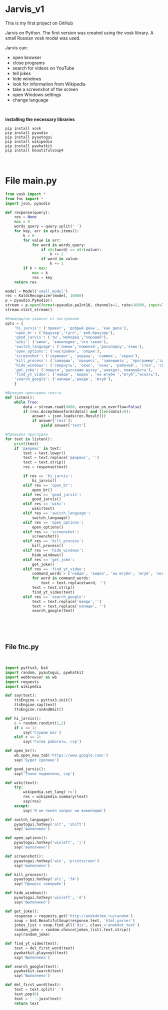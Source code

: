 # Jarvis_v1
This is my first project on GitHub<br>

Jarvis on Python. The first version was created using the vosk library. A small Russian vosk model was used.

Jarvis can:
<ul>
  <li>open browser</li>
  <li>close programs</li>
  <li>search for videos on YouTube</li>
  <li>tell jokes</li>
  <li>hide windows</li>
  <li>look for information from Wikipedia</li>
  <li>take a screenshot of the screen</li>
  <li>open Windows settings</li>
  <li>change language</li>
</ul>
<br>
<p><b>installing the necessary libraries</b></p>


```pip install vosk```<br>
```pip install pyaudio```<br>
```pip install pyautogui```<br>
```pip install wikipedia```<br>
```pip install pywhatkit```<br>
```pip install beautifulsoup4```<br><br><br>

<h1>File main.py</h1>

```python
from vosk import *
from fnc import *
import json, pyaudio

def response(query):
    res = None
    max = 0
    words_query = query.split(' ')
    for key, arr in opts.items():
        k = 0
        for value in arr:
            for word in words_query:
                if str(word) == str(value):
                    k += 2
                if word in value:
                    k += 1
        if k > max:
            max = k
            res = key
    return res

model = Model('small_model')
rec = KaldiRecognizer(model, 16000)
p = pyaudio.PyAudio()
stream = p.open(format=pyaudio.paInt16, channels=1, rate=16000, input=True, frames_per_buffer=8000)
stream.start_stream()

#Команды/не зависит от построения
opts = {
    'hi_jarvis': ('привет', 'добрый день', 'как дела'),
    'open_br': ('браузер','гугл',' веб-браузер'),
    'good_jarvis': ('ты','молодец',"хороший"),
    'wiki': ('вики', 'википедия','что такое'),
    'switch_language': ('смени','поменяй','раскладку','язык'),
    'open_options': ('настройки', 'опции'),
    'screenshot': ('скриншот', 'экрана', 'снимок', 'экран'),
    'kill_process': ('заверши', 'процесс', 'завершить', 'программу','закрой'),
    'hide_windows': ('свернуть', 'окно', 'окна', 'рабочий', 'стол', 'спрячь', 'сверни', 'спрятать','спрятать окна на рабочем столе'),
    'get_joke': ('пошути','расскажи шутку','анекдот, пожалуйста'),
    'find_yt_video': ('найди', 'видео', 'на ютубе ',"ютуб","искать"),
    'search_google': ('напиши','введи', 'ютуб'),
    }

#Функция прослушки текста
def listen():
    while True:
        data = stream.read(4000, exception_on_overflow=False)
        if (rec.AcceptWaveform(data)) and (len(data)>0):
            answer = json.loads(rec.Result())
            if answer['text']:
                yield answer['text']

#Проверка прослушки
for text in listen():
    print(text)
    if 'джарвис' in text:
        text = text.lower()
        text = text.replace('джарвис', '')
        text = text.strip()
        res = response(text)

        if res == 'hi_jarvis':
            hi_jarvis()
        elif res == 'open_br':
            open_br()
        elif res == 'good_jarvis':
            good_jarvis()
        elif res == 'wiki':
            wiki(text)
        elif res == 'switch_language':
            switch_language()
        elif res == 'open_options':
            open_options()
        elif res == 'screenshot':
            screenshot()
        elif res == 'kill_process':
            kill_process()
        elif res == 'hide_windows':
            hide_windows()
        elif res == 'get_joke':
            get_joke()
        elif res == 'find_yt_video':
            command_words = ['найди', 'видео', 'на ютубе', 'ютуб', 'искать']
            for word in command_words:
                text = text.replace(word, '')
            text = text.strip()
            find_yt_video(text)
        elif res == 'search_google':
            text = text.replace('введи','')
            text = text.replace('напиши', '')
            search_google(text)
```
<br><br><br>

<h2>File fnc.py</h2><br>

```python
import pyttsx3, bs4
import random, pyautogui, pywhatkit
import webbrowser as wb
import requests
import wikipedia

def say(text):
    ttsEngine = pyttsx3.init()
    ttsEngine.say(text)
    ttsEngine.runAndWait()

def hi_jarvis():
    c = random.randint(1,2)
    if c == 1:
        say('Слушаю вас')
    elif c == 2:
        say('Готов работать, сэр')

def open_br():
    wb.open_new_tab('https://www.google.com/')
    say('Будет сделано')

def good_jarvis():
    say('Тонко подмечено, сэр')

def wiki(text):
    try:
        wikipedia.set_lang('ru')
        res = wikipedia.summary(text)
        say(res)
    except:
        say('Я не понял запрос ни википедию')

def switch_language():
    pyautogui.hotkey('alt', 'shift')
    say('выполнено')

def open_options():
    pyautogui.hotkey('winleft', 'i')
    say('выполнено')

def screenshot():
    pyautogui.hotkey('win', 'printscreen')
    say('выполнено')

def kill_process():
    pyautogui.hotkey('alt', 'f4')
    say('Процесс завершён')

def hide_windows():
    pyautogui.hotkey('winleft', 'd')
    say('Выполнено')

def get_joke():
    response = requests.get('http://anekdotme.ru/random')
    soup = bs4.BeautifulSoup(response.text, 'html.parser')
    jokes_list = soup.find_all('div', class_='anekdot_text')
    random_joke = random.choice(jokes_list).text.strip()
    say(random_joke)

def find_yt_video(text):
    text = del_first_word(text)
    pywhatkit.playonyt(text)
    say('Выполнено')

def search_google(text):
    pywhatkit.search(text)
    say('Выполнено')

def del_first_word(text):
    text = text.split(' ')
    text.pop(0)
    text = ' '.join(text)
    return text
```





